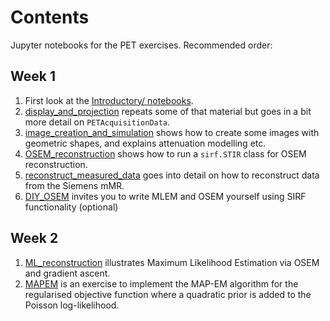 # Contents

Jupyter notebooks for the PET exercises. Recommended order:

## Week 1
1. First look at the [Introductory/ notebooks](../Introductory/).
2. [display\_and\_projection](display_and_projection.ipynb) repeats some of that material but goes in a bit more detail on `PETAcquisitionData`.
2. [image\_creation\_and\_simulation](image_creation_and_simulation.ipynb) shows how to create some images with geometric shapes, and explains attenuation modelling etc.
3. [OSEM\_reconstruction](OSEM_reconstruction.ipynb) shows how to run a `sirf.STIR` class for OSEM reconstruction.
4. [reconstruct\_measured\_data](reconstruct_measured_data.ipynb) goes into detail on how to reconstruct data from the Siemens mMR.
5. [DIY_OSEM](DIY_OSEM.ipynb) invites you to write MLEM and OSEM yourself using SIRF functionality (optional)

## Week 2
1. [ML\_reconstruction](ML_reconstruction.ipynb) illustrates Maximum Likelihood Estimation via OSEM and gradient ascent.
5. [MAPEM](MAPEM.ipynb) is an exercise to implement the MAP-EM algorithm for the regularised objective function where a quadratic prior is added to the Poisson log-likelihood.
